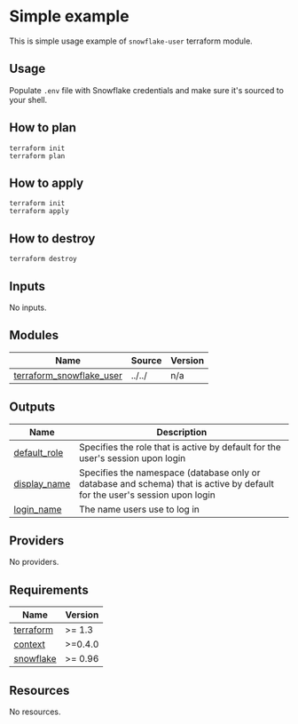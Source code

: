 # Simple example

This is simple usage example of `snowflake-user` terraform module.

## Usage
Populate `.env` file with Snowflake credentials and make sure it's sourced to your shell.

## How to plan

```shell
terraform init
terraform plan
```

## How to apply

```shell
terraform init
terraform apply
```

## How to destroy

```shell
terraform destroy
```

<!-- BEGIN_TF_DOCS -->




## Inputs

No inputs.

## Modules

| Name | Source | Version |
|------|--------|---------|
| <a name="module_terraform_snowflake_user"></a> [terraform\_snowflake\_user](#module\_terraform\_snowflake\_user) | ../../ | n/a |

## Outputs

| Name | Description |
|------|-------------|
| <a name="output_default_role"></a> [default\_role](#output\_default\_role) | Specifies the role that is active by default for the user's session upon login |
| <a name="output_display_name"></a> [display\_name](#output\_display\_name) | Specifies the namespace (database only or database and schema) that is active by default for the user's session upon login |
| <a name="output_login_name"></a> [login\_name](#output\_login\_name) | The name users use to log in |

## Providers

No providers.

## Requirements

| Name | Version |
|------|---------|
| <a name="requirement_terraform"></a> [terraform](#requirement\_terraform) | >= 1.3 |
| <a name="requirement_context"></a> [context](#requirement\_context) | >=0.4.0 |
| <a name="requirement_snowflake"></a> [snowflake](#requirement\_snowflake) | >= 0.96 |

## Resources

No resources.
<!-- END_TF_DOCS -->
